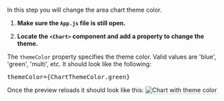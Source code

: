 In this step you will change the area chart theme color.

1) <strong>Make sure the `App.js` file is still open.</strong>

2) <strong>Locate the `<Chart>` component and add a property to change the theme.</strong>

The `themeColor` property specifies the theme color. Valid values are 'blue', 'green', 'multi', etc. It should look like the following:

<pre class="file" data-target="clipboard">
themeColor={ChartThemeColor.green}
</pre>

Once the preview reloads it should look like this:
<img src="area-chart/assets/theme.png" alt="Chart with theme color" style="box-shadow: rgba(3, 3, 3, 0.2) 0px 1.25px 2.5px 0px;" />
